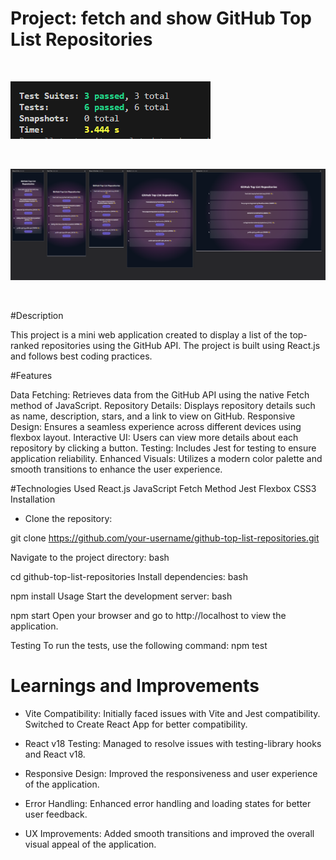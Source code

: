 
<h1>Project: fetch and show GitHub Top List Repositories</h1> 

<br>

![image of the unit test passed](testAprobados.png) 

<br>

![images of the responsive resolutions](responsiveImg.png)

<br>

#Description


This project is a mini web application created to display a list of the top-ranked repositories using the GitHub API. The project is built using React.js and follows best coding practices.

#Features

Data Fetching: Retrieves data from the GitHub API using the native Fetch method of JavaScript.
Repository Details: Displays repository details such as name, description, stars, and a link to view on GitHub.
Responsive Design: Ensures a seamless experience across different devices using flexbox layout.
Interactive UI: Users can view more details about each repository by clicking a button.
Testing: Includes Jest for testing to ensure application reliability.
Enhanced Visuals: Utilizes a modern color palette and smooth transitions to enhance the user experience.

#Technologies Used
React.js
JavaScript Fetch Method
Jest
Flexbox
CSS3
Installation

- Clone the repository:

git clone https://github.com/your-username/github-top-list-repositories.git

Navigate to the project directory:
bash

cd github-top-list-repositories
Install dependencies:
bash

npm install
Usage
Start the development server:
bash

npm start
Open your browser and go to http://localhost to view the application.


Testing
To run the tests, use the following command:
npm test


<h1>Learnings and Improvements</h1>

- Vite Compatibility: Initially faced issues with Vite and Jest compatibility. Switched to Create React App for better compatibility.

- React v18 Testing: Managed to resolve issues with testing-library hooks and React v18.

- Responsive Design: Improved the responsiveness and user experience of the application.

- Error Handling: Enhanced error handling and loading states for better user feedback.

- UX Improvements: Added smooth transitions and improved the overall visual appeal of the application.